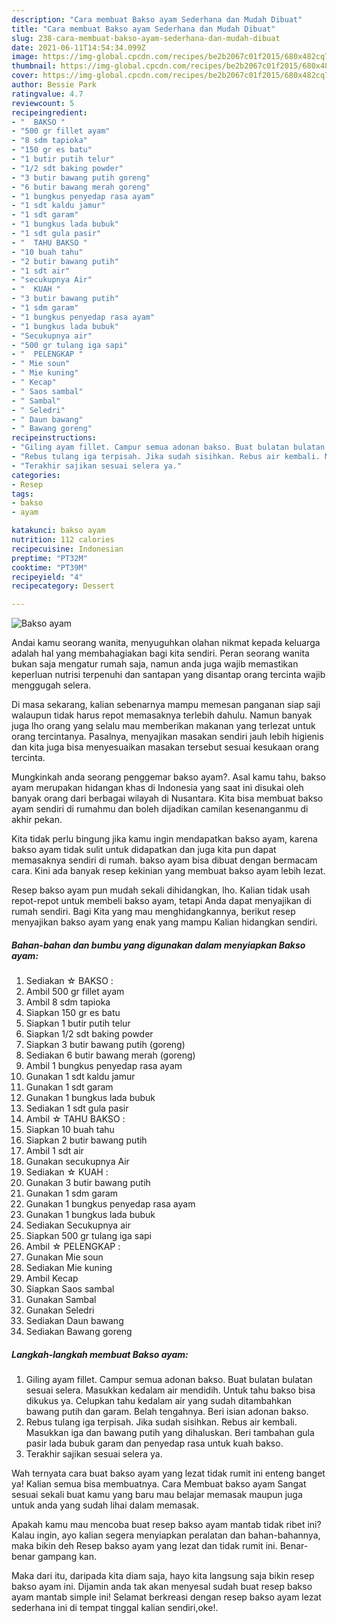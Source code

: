 ```yaml
---
description: "Cara membuat Bakso ayam Sederhana dan Mudah Dibuat"
title: "Cara membuat Bakso ayam Sederhana dan Mudah Dibuat"
slug: 238-cara-membuat-bakso-ayam-sederhana-dan-mudah-dibuat
date: 2021-06-11T14:54:34.099Z
image: https://img-global.cpcdn.com/recipes/be2b2067c01f2015/680x482cq70/bakso-ayam-foto-resep-utama.jpg
thumbnail: https://img-global.cpcdn.com/recipes/be2b2067c01f2015/680x482cq70/bakso-ayam-foto-resep-utama.jpg
cover: https://img-global.cpcdn.com/recipes/be2b2067c01f2015/680x482cq70/bakso-ayam-foto-resep-utama.jpg
author: Bessie Park
ratingvalue: 4.7
reviewcount: 5
recipeingredient:
- "  BAKSO "
- "500 gr fillet ayam"
- "8 sdm tapioka"
- "150 gr es batu"
- "1 butir putih telur"
- "1/2 sdt baking powder"
- "3 butir bawang putih goreng"
- "6 butir bawang merah goreng"
- "1 bungkus penyedap rasa ayam"
- "1 sdt kaldu jamur"
- "1 sdt garam"
- "1 bungkus lada bubuk"
- "1 sdt gula pasir"
- "  TAHU BAKSO "
- "10 buah tahu"
- "2 butir bawang putih"
- "1 sdt air"
- "secukupnya Air"
- "  KUAH "
- "3 butir bawang putih"
- "1 sdm garam"
- "1 bungkus penyedap rasa ayam"
- "1 bungkus lada bubuk"
- "Secukupnya air"
- "500 gr tulang iga sapi"
- "  PELENGKAP "
- " Mie soun"
- " Mie kuning"
- " Kecap"
- " Saos sambal"
- " Sambal"
- " Seledri"
- " Daun bawang"
- " Bawang goreng"
recipeinstructions:
- "Giling ayam fillet. Campur semua adonan bakso. Buat bulatan bulatan sesuai selera. Masukkan kedalam air mendidih. Untuk tahu bakso bisa dikukus ya. Celupkan tahu kedalam air yang sudah ditambahkan bawang putih dan garam. Belah tengahnya. Beri isian adonan bakso."
- "Rebus tulang iga terpisah. Jika sudah sisihkan. Rebus air kembali. Masukkan iga dan bawang putih yang dihaluskan. Beri tambahan gula pasir lada bubuk garam dan penyedap rasa untuk kuah bakso."
- "Terakhir sajikan sesuai selera ya."
categories:
- Resep
tags:
- bakso
- ayam

katakunci: bakso ayam 
nutrition: 112 calories
recipecuisine: Indonesian
preptime: "PT32M"
cooktime: "PT39M"
recipeyield: "4"
recipecategory: Dessert

---
```



![Bakso ayam](https://img-global.cpcdn.com/recipes/be2b2067c01f2015/680x482cq70/bakso-ayam-foto-resep-utama.jpg)

Andai kamu seorang wanita, menyuguhkan olahan nikmat kepada keluarga adalah hal yang membahagiakan bagi kita sendiri. Peran seorang  wanita bukan saja mengatur rumah saja, namun anda juga wajib memastikan keperluan nutrisi terpenuhi dan santapan yang disantap orang tercinta wajib menggugah selera.

Di masa  sekarang, kalian sebenarnya mampu memesan panganan siap saji walaupun tidak harus repot memasaknya terlebih dahulu. Namun banyak juga lho orang yang selalu mau memberikan makanan yang terlezat untuk orang tercintanya. Pasalnya, menyajikan masakan sendiri jauh lebih higienis dan kita juga bisa menyesuaikan masakan tersebut sesuai kesukaan orang tercinta. 



Mungkinkah anda seorang penggemar bakso ayam?. Asal kamu tahu, bakso ayam merupakan hidangan khas di Indonesia yang saat ini disukai oleh banyak orang dari berbagai wilayah di Nusantara. Kita bisa membuat bakso ayam sendiri di rumahmu dan boleh dijadikan camilan kesenanganmu di akhir pekan.

Kita tidak perlu bingung jika kamu ingin mendapatkan bakso ayam, karena bakso ayam tidak sulit untuk didapatkan dan juga kita pun dapat memasaknya sendiri di rumah. bakso ayam bisa dibuat dengan bermacam cara. Kini ada banyak resep kekinian yang membuat bakso ayam lebih lezat.

Resep bakso ayam pun mudah sekali dihidangkan, lho. Kalian tidak usah repot-repot untuk membeli bakso ayam, tetapi Anda dapat menyajikan di rumah sendiri. Bagi Kita yang mau menghidangkannya, berikut resep menyajikan bakso ayam yang enak yang mampu Kalian hidangkan sendiri.

<!--inarticleads1-->

##### Bahan-bahan dan bumbu yang digunakan dalam menyiapkan Bakso ayam:

1. Sediakan  ☆ BAKSO :
1. Ambil 500 gr fillet ayam
1. Ambil 8 sdm tapioka
1. Siapkan 150 gr es batu
1. Siapkan 1 butir putih telur
1. Siapkan 1/2 sdt baking powder
1. Siapkan 3 butir bawang putih (goreng)
1. Sediakan 6 butir bawang merah (goreng)
1. Ambil 1 bungkus penyedap rasa ayam
1. Gunakan 1 sdt kaldu jamur
1. Gunakan 1 sdt garam
1. Gunakan 1 bungkus lada bubuk
1. Sediakan 1 sdt gula pasir
1. Ambil  ☆ TAHU BAKSO :
1. Siapkan 10 buah tahu
1. Siapkan 2 butir bawang putih
1. Ambil 1 sdt air
1. Gunakan secukupnya Air
1. Sediakan  ☆ KUAH :
1. Gunakan 3 butir bawang putih
1. Gunakan 1 sdm garam
1. Gunakan 1 bungkus penyedap rasa ayam
1. Gunakan 1 bungkus lada bubuk
1. Sediakan Secukupnya air
1. Siapkan 500 gr tulang iga sapi
1. Ambil  ☆ PELENGKAP :
1. Gunakan  Mie soun
1. Sediakan  Mie kuning
1. Ambil  Kecap
1. Siapkan  Saos sambal
1. Gunakan  Sambal
1. Gunakan  Seledri
1. Sediakan  Daun bawang
1. Sediakan  Bawang goreng




<!--inarticleads2-->

##### Langkah-langkah membuat Bakso ayam:

1. Giling ayam fillet. Campur semua adonan bakso. Buat bulatan bulatan sesuai selera. Masukkan kedalam air mendidih. Untuk tahu bakso bisa dikukus ya. Celupkan tahu kedalam air yang sudah ditambahkan bawang putih dan garam. Belah tengahnya. Beri isian adonan bakso.
1. Rebus tulang iga terpisah. Jika sudah sisihkan. Rebus air kembali. Masukkan iga dan bawang putih yang dihaluskan. Beri tambahan gula pasir lada bubuk garam dan penyedap rasa untuk kuah bakso.
1. Terakhir sajikan sesuai selera ya.




Wah ternyata cara buat bakso ayam yang lezat tidak rumit ini enteng banget ya! Kalian semua bisa membuatnya. Cara Membuat bakso ayam Sangat sesuai sekali buat kamu yang baru mau belajar memasak maupun juga untuk anda yang sudah lihai dalam memasak.

Apakah kamu mau mencoba buat resep bakso ayam mantab tidak ribet ini? Kalau ingin, ayo kalian segera menyiapkan peralatan dan bahan-bahannya, maka bikin deh Resep bakso ayam yang lezat dan tidak rumit ini. Benar-benar gampang kan. 

Maka dari itu, daripada kita diam saja, hayo kita langsung saja bikin resep bakso ayam ini. Dijamin anda tak akan menyesal sudah buat resep bakso ayam mantab simple ini! Selamat berkreasi dengan resep bakso ayam lezat sederhana ini di tempat tinggal kalian sendiri,oke!.


